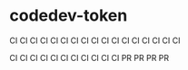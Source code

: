 # codedev-token
CI CI CI CI CI CI CI CI CI CI CI CI CI CI CI CI CI

CI CI CI CI CI CI CI CI CI CI CI PR PR PR PR
